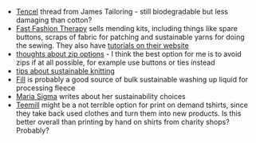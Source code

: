 ---
---

- [Tencel](https://jamestailoring.co.uk/product/sew-all-celofil-100-tencel-biological-thread-40/) thread from James Tailoring - still biodegradable but less damaging than cotton?
- [Fast Fashion Therapy](https://www.etsy.com/uk/shop/FastFashionTherapy) sells mending kits, including things like spare buttons, scraps of fabric for patching and sustainable yarns for doing the sewing. They also have [tutorials on their website](http://www.fastfashiontherapy.co.uk/category/how-to/)
- [thoughts about zip options](https://sourcedenim.com/stories-of-source/2015/7/7/in-search-of-zippers) - I think the best option for me is to avoid zips if at all possible, for example use buttons or ties instead
- [tips about sustainable knitting](https://newwaveknitting.com/10-awesome-ways-to-be-a-more-sustainable-knitter/)
- [Fill](https://www.fillrefill.co/product-category/house/clean/) is probably a good source of bulk sustainable washing up liquid for processing fleece
- [Maria Sigma](https://www.mariasigma.com/philosophy) writes about her sustainability choices
- [Teemill](https://teemill.com/) might be a not terrible option for print on demand tshirts, since they take back used clothes and turn them into new products. Is this better overall than printing by hand on shirts from charity shops? Probably?
